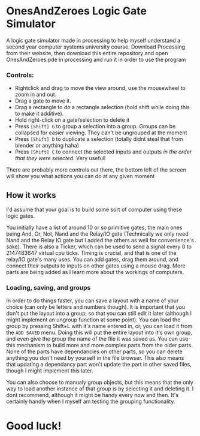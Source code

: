 # OnesAndZeroes Logic Gate Simulator

A logic gate simulator made in processing to help myself understand a second year computer systems university course. Download Processing from their website, then download this entire repository and open OnesAndZeroes.pde in processing and run it in order to use the program

### Controls:

- Rightclick and drag to move the view around, use the mousewheel to zoom in and out.
- Drag a gate to move it. 
- Drag a rectangle to do a rectangle selection (hold shift while doing this to make it additive). 
- Hold right-click on a gate/selection to delete it
- Press `[Shift] G` to group a selection into a group. Groups can be collapsed for easier viewing. They can't be ungrouped at the moment
- Press `[Shift] D` to duplicate a selection (totally didnt steal that from blender or anything haha)
- Press `[Shift] C` to connect the selected inputs and outputs *in the order that they were selected*. Very usefull

There are probably more controls out there, the bottom left of the screen will show you what actions you can do at any given moment

## How it works
I'd assume that your goal is to build some sort of computer using these logic gates.

You initially have a list of around 10 or so primitive gates, the main ones being And, Or, Not, Nand and  the Relay/IO gate (Technically we only need Nand and the Relay IO gate but I added the others as well for convenience's sake). There is also a Ticker, which can be used to send a signal every 0 to 2147483647 virtual cpu ticks. Timing is crucial, and that is one of the relay/IO gate's many uses. You can add gates, drag them around, and connect their outputs to inputs on other gates using a mouse drag. More parts are being added as I learn more about the workings of computers.

### Loading, saving, and groups

In order to do things faster, you can save a layout with a name of your choice (can only be letters and numbers though). It is important that you don't put the layout into a group, so that you can still edit it later (although I might implement an ungroup function at some point). You can load the group by pressing Shift+L with it's name entered in, or, you can load it from the `ADD SAVED` menu. Doing this will put the entire layout into it's own group, and even give the group the name of the file it was saved as. You can use this mechanism to build more and more complex parts from the older parts. None of the parts have dependancies on other parts, so you can delete anything you don't need by yourself in the file browser. This also means that updating a dependancy part won't update the part in other saved files, though I might implement this later.

You can also choose to manualy group objects, but this means that the only way to load another instance of that group is by selecting it and deleting it. I dont recommend, although it might be handy every now and then. It's certainly handly when I myself am testing the grouping functionality.

# Good luck!

